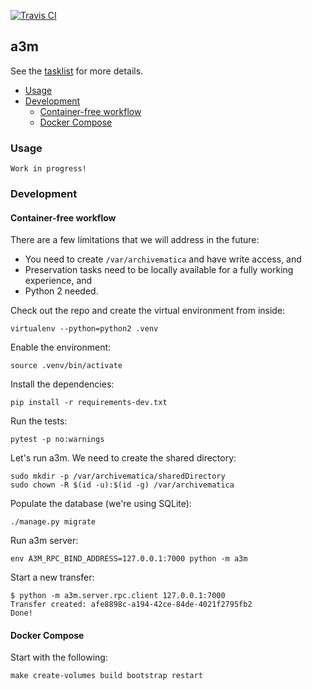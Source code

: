 [![Travis CI](https://travis-ci.org/sevein/a3m.svg?branch=main)](https://travis-ci.org/sevein/a3m)

## a3m

See the [tasklist](https://www.notion.so/a3m-acfaae80a800407b80317b7efd3b76bf) for more details.

- [Usage](#usage)
- [Development](#development)
  - [Container-free workflow](#container-free-workflow)
  - [Docker Compose](#docker-compose)

### Usage

    Work in progress!

### Development

#### Container-free workflow

There are a few limitations that we will address in the future:

- You need to create `/var/archivematica` and have write access, and
- Preservation tasks need to be locally available for a fully working experience, and
- Python 2 needed.

Check out the repo and create the virtual environment from inside:

    virtualenv --python=python2 .venv

Enable the environment:

    source .venv/bin/activate

Install the dependencies:

    pip install -r requirements-dev.txt

Run the tests:

    pytest -p no:warnings

Let's run a3m. We need to create the shared directory:

    sudo mkdir -p /var/archivematica/sharedDirectory
    sudo chown -R $(id -u):$(id -g) /var/archivematica

Populate the database (we're using SQLite):

    ./manage.py migrate

Run a3m server:

    env A3M_RPC_BIND_ADDRESS=127.0.0.1:7000 python -m a3m

Start a new transfer:

    $ python -m a3m.server.rpc.client 127.0.0.1:7000
    Transfer created: afe8898c-a194-42ce-84de-4021f2795fb2
    Done!

#### Docker Compose

Start with the following:

    make create-volumes build bootstrap restart

